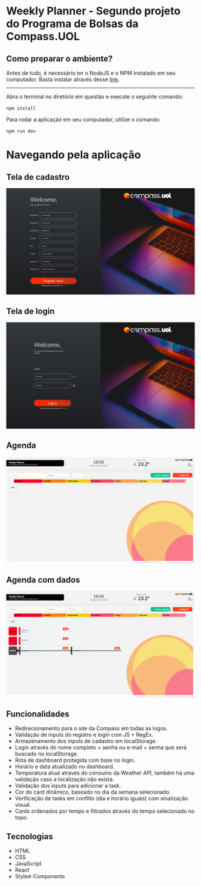 # Weekly Planner - Segundo projeto do Programa de Bolsas da Compass.UOL

## Como preparar o ambiente?

Antes de tudo, é necessário ter o NodeJS e o NPM instalado em seu computador. Basta instalar através desse <a href="https://nodejs.org/en/">link</a>.

---

Abra o terminal no diretório em questão e execute o seguinte comando:

```
npm install
```

Para rodar a aplicação em seu computador, utilize o comando:

```
npm run dev
```

# Navegando pela aplicação

## Tela de cadastro

<img src="./src/assets/readme/register.png" />

## Tela de login

<img src="./src/assets/readme/login.png" />

## Agenda

<img src="./src/assets/readme/planner.png" />

## Agenda com dados

<img src="./src/assets/readme/plannerWithData.png" />

## Funcionalidades

<ul>
    <li>Redirecionamento para o site da Compass em todas as logos.</li>
    <li>Validação de inputs do registro e login com JS + RegEx.</li>
    <li>Armazenamento dos inputs de cadastro em localStorage.</li>
    <li>Login através do nome completo + senha ou e-mail + senha que será buscado no localStorage. </li>
    <li>Rota de dashboard protegida com base no login.</li>
    <li>Horário e data atualizado no dashboard.</li>
    <li>Temperatura atual através do consumo da Weather API, também há uma validação caso a localização não exista.</li>
    <li>Validação dos inputs para adicionar a task.</li>
    <li>Cor do card dinâmico, baseado no dia da semana selecionado.</li>
    <li>Verificação de tasks em conflito (dia e horário iguais) com sinalização visual.</li>
    <li>Cards ordenados por tempo e filtrados através do tempo selecionado no topo.</li>
</ul>

## Tecnologias

<ul>
<li>HTML</li>
<li>CSS</li>
<li>JavaScript</li>
<Li>React</li>
<li>Styled-Components</li>
</ul>
